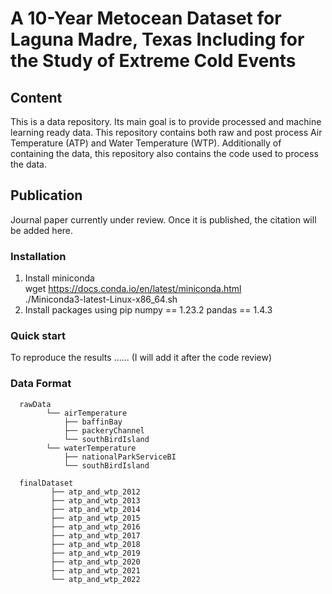 # A 10-Year Metocean Dataset for Laguna Madre, Texas Including for the Study of Extreme Cold Events
## Content
This is a data repository. Its main goal is to provide processed and machine learning ready data. This repository contains both raw and post process Air Temperature (ATP) and Water Temperature (WTP). Additionally of containing the data, this repository also contains the code used to process the data.

## Publication
Journal paper currently under review. Once it is published, the citation will be added here.

### Installation
1. Install miniconda </br>
    wget https://docs.conda.io/en/latest/miniconda.html </br>
    ./Miniconda3-latest-Linux-x86_64.sh
2. Install packages using pip
   numpy == 1.23.2
   pandas == 1.4.3

### Quick start
To reproduce the results ...... (I will add it after the code review)

### Data Format

      rawData
            └── airTemperature
                ├── baffinBay
                ├── packeryChannel
                └── southBirdIsland
            └── waterTemperature
                ├── nationalParkServiceBI
                └── southBirdIsland

      finalDataset
             ├── atp_and_wtp_2012
             ├── atp_and_wtp_2013
             ├── atp_and_wtp_2014
             ├── atp_and_wtp_2015
             ├── atp_and_wtp_2016
             ├── atp_and_wtp_2017
             ├── atp_and_wtp_2018
             ├── atp_and_wtp_2019
             ├── atp_and_wtp_2020
             ├── atp_and_wtp_2021
             └── atp_and_wtp_2022
      
            

